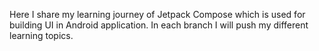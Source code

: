 Here I share my learning journey of Jetpack Compose which is used for building UI in Android application. In each branch I will push my different learning topics.
